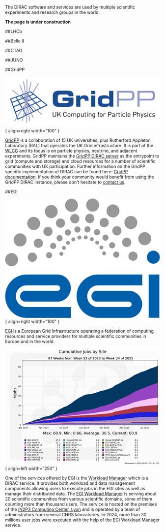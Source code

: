 The DIRAC software and services are used by multiple scientific experiments and research groups in the world.

**The page is under construction**

##LHCb

##Belle II

##CTAO

##JUNO

##GridPP

![GridPP logo](assets/images/gridpplogo1.jpg){ align=right width="100" }

[GridPP](https://www.gridpp.ac.uk/) is a collaboration of 15 UK universities, plus Rutherford Appleton Laboratory (RAL) that operates the UK Grid infrastructure. It is part of the [WLCG](https://wlcg.web.cern.ch/) and its focus is on particle physics, neutrino, and adjacent experiments. GridPP maintains the [GridPP DIRAC server](https://dirac.gridpp.ac.uk) as the entrypoint to grid (compute and storage) and cloud resources for a number of scientific communities with UK participation. Further information on the GridPP specific implementation of DIRAC can be found here: [GridPP documentation](https://github.com/ic-hep/gridpp-dirac-users/wiki). If you think your community would benefit from using the GridPP DIRAC instance, please don't hesitate to [contact us](https://www.gridpp.ac.uk/contact/).

##EGI

![EGI logo](assets/images/egi-logo.png){ align=right width="100" }

[EGI](https://www.egi.eu) is a European Grid Infrastructure operating a federation of computing resources and service providers for multiple scientific communities in Europe and in the world.

![EGI jobs](assets/images/EGI_jobs.png){ align=left width="250" }

One of the services offered by EGI is the [Workload Manager](https://www.egi.eu/service/workload-manager/) which is a DIRAC service. It provides both workload and data management components allowing users to execute jobs in the EGI sites as well as manage their distributed data. The [EGI Workload Manager](https://dirac.egi.eu) is serving about 20 scientific communities from various scientific domains, some of them counting more than thousand users. The service is hosted on the premises of the [IN2P3 Computing Center, Lyon](https://cc.in2p3.fr/en/) and is operated by a team of administrators from several CNRS laboratories. In 2024, more than 30 millions user jobs were executed with the help of the EGI Workload Manager service.   
